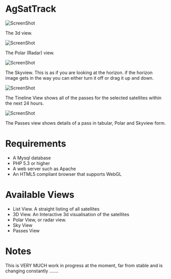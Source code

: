 AgSatTrack
==========

![ScreenShot](https://raw.github.com/Alex-developer/agsattrack/master/screenshots/3d.png)

The 3d view.

![ScreenShot](https://raw.github.com/Alex-developer/agsattrack/master/screenshots/small/polar.png)

The Polar (Radar) view.

![ScreenShot](https://raw.github.com/Alex-developer/agsattrack/master/screenshots/small/skyview.png)

The Skyview. This is as if you are looking at the horizon. if the horizon image gets in the way you can either turn it off or drag it up and down.

![ScreenShot](https://raw.github.com/Alex-developer/agsattrack/master/screenshots/small/timeline.png)

The Tineline View shows all of the passes for the selected satellites within the next 24 hours.

![ScreenShot](https://raw.github.com/Alex-developer/agsattrack/master/screenshots/small/passesview.png)

The Passes view shows details of a pass in tabular, Polar and Skyview form.


Requirements
============

- A Mysql database
- PHP 5.3 or higher
- A web server such as Apache
- An HTML5 compliant browser that supports WebGL

Available Views
===============

- List View. A straight listing of all satellites
- 3D View. An Interactive 3d visualisation of the satellites
- Polar View, or radar view. 
- Sky View
- Passes View

Notes
=====
This is VERY MUCH work in progress at the moment, far from stable and is changing constantly .......
